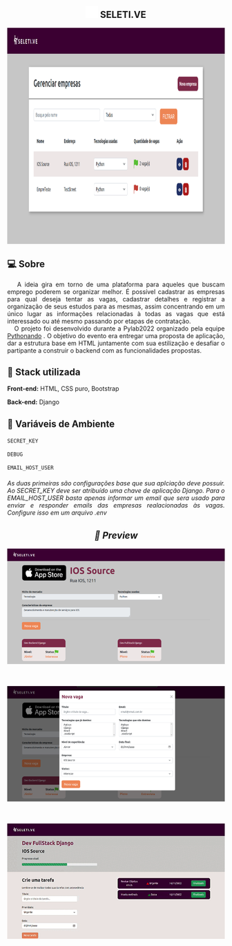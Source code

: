 ## <div align="center"><img width="28px" height="28px" src="templates/static/base/study.svg"/> SELETI.VE 
   <div/>

<div align="center">
  <img width="1092px" height="500px" src="/readme-doc/img/main_picture.png"/><center>
<div/>

<div align="left">

  ## :computer: Sobre
<div align="justify">
&nbsp&nbsp A ideia gira em torno de uma plataforma para aqueles que buscam emprego poderem se organizar melhor. É possível cadastrar as empresas para qual deseja tentar as vagas, cadastrar detalhes e registrar a organização de seus estudos para as mesmas, assim concentrando em um único lugar as informações relacionadas à todas as vagas que está interessado ou até mesmo passando por etapas de contratação. <br>
&nbsp&nbsp O projeto foi desenvolvido durante a Pylab2022 organizado pela equipe <a href="https://pythonando.com.br/">Pythonando<a/> . O objetivo do evento era entregar uma proposta de aplicação, dar a estrutura base em HTML juntamente com sua estilização e desafiar o partipante a construir o backend com as funcionalidades propostas. 
<div/>

## :rocket: Stack utilizada

**Front-end:** HTML, CSS puro, Bootstrap

**Back-end:** Django

## :key: Variáveis de Ambiente


`SECRET_KEY`

`DEBUG`

`EMAIL_HOST_USER`

<h6>As duas primeiras são configurações base que sua aplciação deve possuir. Ao SECRET_KEY deve ser atribuído uma chave de aplicação Django. Para o EMAIL_HOST_USER basta apenas informar um email que sera usado para enviar e responder emails das empresas realacionadas às vagas. Configure isso em um arquivo .env<h6>

<div/>

##  <div align="center">:mag_right: Preview<div/>

<div align="center">
<img width="546px" height="267px" src="/readme-doc/img/IOS_company.png"/><center>
<br>
<br>

<img width="546px" height="267px" src="/readme-doc/img/add_new_vacancy.png"/><center>
<br>
<br>
<img width="546px" height="267px" src="/readme-doc/img/vacancy_view.gif"/><center>
<div/>